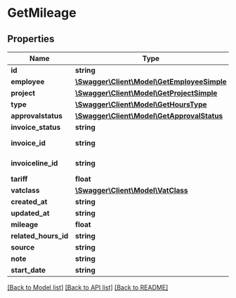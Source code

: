 # GetMileage

## Properties

 Name                 | Type                                                                | Description           | Notes      
----------------------|---------------------------------------------------------------------|-----------------------|------------
 **id**               | **string**                                                          |                       | [optional] 
 **employee**         | [**\Swagger\Client\Model\GetEmployeeSimple**](GetEmployeeSimple.md) |                       | [optional] 
 **project**          | [**\Swagger\Client\Model\GetProjectSimple**](GetProjectSimple.md)   |                       | [optional] 
 **type**             | [**\Swagger\Client\Model\GetHoursType**](GetHoursType.md)           |                       | [optional] 
 **approvalstatus**   | [**\Swagger\Client\Model\GetApprovalStatus**](GetApprovalStatus.md) |                       | [optional] 
 **invoice_status**   | **string**                                                          |                       | [optional] 
 **invoice_id**       | **string**                                                          | See /invoices/invoice | [optional] 
 **invoiceline_id**   | **string**                                                          | See /invoices/invoice | [optional] 
 **tariff**           | **float**                                                           |                       | [optional] 
 **vatclass**         | [**\Swagger\Client\Model\VatClass**](VatClass.md)                   |                       | [optional] 
 **created_at**       | **string**                                                          |                       | [optional] 
 **updated_at**       | **string**                                                          |                       | [optional] 
 **mileage**          | **float**                                                           |                       | [optional] 
 **related_hours_id** | **string**                                                          |                       | [optional] 
 **source**           | **string**                                                          |                       | [optional] 
 **note**             | **string**                                                          |                       | [optional] 
 **start_date**       | **string**                                                          |                       | [optional] 

[[Back to Model list]](../README.md#documentation-for-models) [[Back to API list]](../README.md#documentation-for-api-endpoints) [[Back to README]](../README.md)


